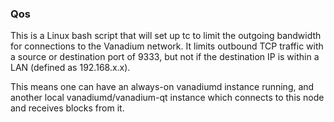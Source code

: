 ### Qos ###

This is a Linux bash script that will set up tc to limit the outgoing bandwidth for connections to the Vanadium network. It limits outbound TCP traffic with a source or destination port of 9333, but not if the destination IP is within a LAN (defined as 192.168.x.x).

This means one can have an always-on vanadiumd instance running, and another local vanadiumd/vanadium-qt instance which connects to this node and receives blocks from it.
